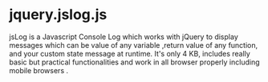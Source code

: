 jquery.jslog.js
===============

jsLog is a Javascript Console Log which works with jQuery to display messages which can be value of any variable ,return value of any function, and your custom state message at runtime. It's only 4 KB, includes really basic but practical functionalities and work in all browser properly including mobile browsers .
